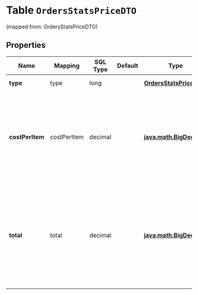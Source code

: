 
# Table `OrdersStatsPriceDTO`
(mapped from: OrdersStatsPriceDTO)

## Properties
Name | Mapping | SQL Type | Default | Type | Description | Notes
---- | ------- | -------- | ------- | ---- | ----------- | -----
**type** | type | long |  | [**OrdersStatsPriceType**](OrdersStatsPriceType.md) |  |  [optional] [foreignkey]
**costPerItem** | costPerItem | decimal |  | [**java.math.BigDecimal**](java.math.BigDecimal.md) | Цена или скидка на единицу товара в заказе. Указана в рублях. Точность — два знака после запятой.  |  [optional]
**total** | total | decimal |  | [**java.math.BigDecimal**](java.math.BigDecimal.md) | Суммарная цена или скидка на все единицы товара в заказе. Указана в рублях. Точность — два знака после запятой.  |  [optional]





